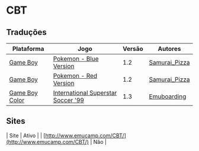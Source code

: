 # CBT

## Traduções

| Plataforma | Jogo | Versão | Autores |
| ----------- | ----------- | ----------- | ----------- |
| [Game Boy](../../traducoes/game-boy/) | [Pokemon - Blue Version](../../traducoes/game-boy/pokemon-blue-version_samurai_pizza/) | 1.2 | [Samurai\_Pizza](../../autores/samurai_pizza/) |
| [Game Boy](../../traducoes/game-boy/) | [Pokemon - Red Version](../../traducoes/game-boy/pokemon-red-version_samurai_pizza/) | 1.2 | [Samurai\_Pizza](../../autores/samurai_pizza/) |
| [Game Boy Color](../../traducoes/game-boy-color/) | [International Superstar Soccer '99](../../traducoes/game-boy-color/international-superstar-soccer-99_emuboarding/) | 1.3 | [Emuboarding](../../autores/emuboarding/) |

## Sites

| Site | Ativo |
| [http://www.emucamp.com/CBT/](http://www.emucamp.com/CBT/) | Não |